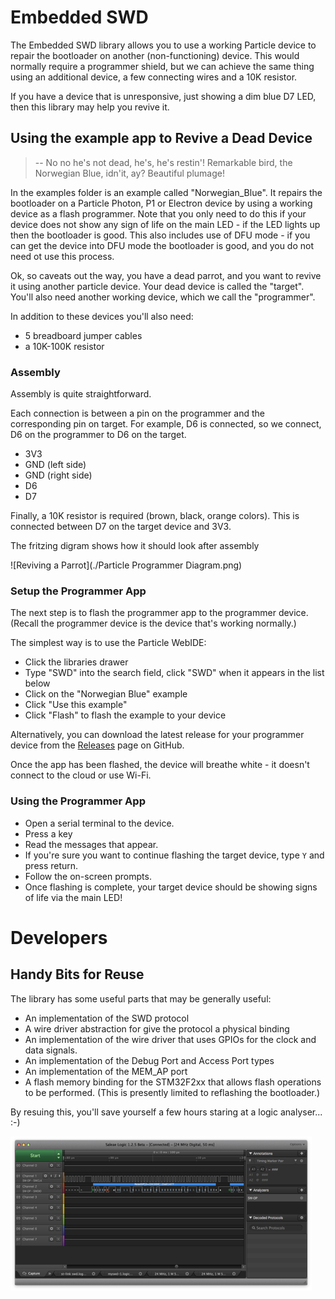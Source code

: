 # Embedded SWD

The Embedded SWD library allows you to use a working Particle device to repair the bootloader on another (non-functioning) device. This would normally require a programmer shield, but we can achieve the same thing using an additional device, a few connecting wires and a 10K resistor. 

If you have a device that is unresponsive, just showing a dim blue D7 LED, then this library may help you revive it.

## Using the example app to Revive a Dead Device

> -- No no he's not dead, he's, he's restin'! Remarkable bird, the Norwegian Blue, idn'it, ay? Beautiful plumage!

In the examples folder is an example called "Norwegian_Blue". It repairs the bootloader on a Particle Photon, P1 or Electron device by using a working device as a flash programmer. Note that you only need to do this if your device does not show any sign of life on the main LED - if the LED lights up then the bootloader is good. This also includes use of DFU mode - if you can get the device into DFU mode the bootloader is good, and you do not need ot use this process.

Ok, so caveats out the way, you have a dead parrot, and you want to revive it using another particle device. Your dead device is called the "target". You'll also need another working device, which we call the "programmer".

In addition to these devices you'll also need:

- 5 breadboard jumper cables
- a 10K-100K resistor
 
### Assembly
 
Assembly is quite straightforward.

Each connection is between a pin on the programmer and the corresponding pin on target. For example, D6 is connected, so we connect, D6 on the programmer to D6 on the target.
 
 
 - 3V3
 - GND (left side)
 - GND (right side)
 - D6
 - D7

Finally, a 10K resistor is required (brown, black, orange colors). This is connected between D7 on the target device and 3V3.

The fritzing digram shows how it should look after assembly

![Reviving a Parrot](./Particle Programmer Diagram.png)

### Setup the Programmer App

The next step is to flash the programmer app to the programmer device. (Recall the programmer device is the device that's working normally.)

The simplest way is to use the Particle WebIDE:

- Click the libraries drawer
- Type "SWD" into the search field, click "SWD" when it appears in the list below
- Click on the "Norwegian Blue" example
- Click "Use this example"
- Click "Flash" to flash the example to your device
 
Alternatively, you can download the latest release for your programmer device from the [Releases](https://github.com/m-mcgowan/embedded-swd/releases) page on GitHub. 

Once the app has been flashed, the device will breathe white - it doesn't connect to the cloud or use Wi-Fi. 
 
### Using the Programmer App

- Open a serial terminal to the device.
- Press a key
- Read the messages that appear. 
- If you're sure you want to continue flashing the target device, type `Y` and press return.
- Follow the on-screen prompts.
- Once flashing is complete, your target device should be showing signs of life via the main LED!



# Developers

## Handy Bits for Reuse

The library has some useful parts that may be generally useful:

- An implementation of the SWD protocol
- A wire driver abstraction for give the protocol a physical binding
- An implementation of the wire driver that uses GPIOs for the clock and data signals.
- An implementation of the Debug Port and Access Port types
- An implementation of the MEM_AP port
- A flash memory binding for the STM32F2xx that allows flash operations to be performed. (This is presently limited to reflashing the bootloader.)

By resuing this, you'll save yourself a few hours staring at a logic analyser... :-)

![SWD Logic](swd_logic.png)








